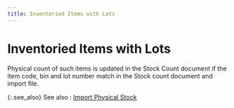 ```yaml
---
title: Inventoried Items with Lots
---
```


# Inventoried Items with Lots


Physical count of such items is updated in the Stock Count document  if the item code, bin and lot number match in the Stock count document  and import file.


{:.see_also}
See also
: [Import Physical  Stock]({{site.wm_baseurl}}/inv-adj/stock-count/update-physical-stock/import_physical_stock.html)
